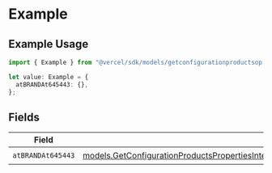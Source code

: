 # Example

## Example Usage

```typescript
import { Example } from "@vercel/sdk/models/getconfigurationproductsop.js";

let value: Example = {
  atBRANDAt645443: {},
};
```

## Fields

| Field                                                                                                                                                                                                                                                                        | Type                                                                                                                                                                                                                                                                         | Required                                                                                                                                                                                                                                                                     | Description                                                                                                                                                                                                                                                                  |
| ---------------------------------------------------------------------------------------------------------------------------------------------------------------------------------------------------------------------------------------------------------------------------- | ---------------------------------------------------------------------------------------------------------------------------------------------------------------------------------------------------------------------------------------------------------------------------- | ---------------------------------------------------------------------------------------------------------------------------------------------------------------------------------------------------------------------------------------------------------------------------- | ---------------------------------------------------------------------------------------------------------------------------------------------------------------------------------------------------------------------------------------------------------------------------- |
| `atBRANDAt645443`                                                                                                                                                                                                                                                            | [models.GetConfigurationProductsPropertiesIntegrationsResponse200ApplicationJSONResponseBodyProductsMetadataSchema8AtBRANDAt645443](../models/getconfigurationproductspropertiesintegrationsresponse200applicationjsonresponsebodyproductsmetadataschema8atbrandat645443.md) | :heavy_check_mark:                                                                                                                                                                                                                                                           | N/A                                                                                                                                                                                                                                                                          |